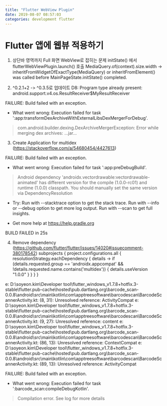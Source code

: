```yaml
---
title: "Flutter WebView Plugin"
date: 2019-08-07 08:57:03
categories: development flutter
---
```


# Flutter 앱에 웹뷰 적용하기

1. 상단바 영역까지 Full 화면 WebView로 잡히는 문제
initState() 에서 flutterWebViewPlugin.launch() 호출
MediaQuery.of(context).size.width
-> inheritFromWidgetOfExactType(MediaQuery) or inheritFromElement() was called before MainPageState.initState() completed.

2. ^0.2.1+2 -> ^0.3.5로 업데이트
D8: Program type already present: android.support.v4.os.ResultReceiver$MyResultReceiver

FAILURE: Build failed with an exception.

* What went wrong:
Execution failed for task ':app:transformDexArchiveWithExternalLibsDexMergerForDebug'.
> com.android.builder.dexing.DexArchiveMergerException: Error while merging dex archives: ...jar...

3. Create Application for multidex (https://stackoverflow.com/a/54680454/4427613)

FAILURE: Build failed with an exception.

* What went wrong:
Execution failed for task ':app:preDebugBuild'.
> Android dependency 'androidx.vectordrawable:vectordrawable-animated' has different version for the compile (1.0.0-rc01) and runtime (1.0.0) classpath. You should manually set the same version via DependencyResolution

* Try:
Run with --stacktrace option to get the stack trace. Run with --info or --debug option to get more log output. Run with --scan to get full insights.

* Get more help at https://help.gradle.org

BUILD FAILED in 25s

4. Remove dependency (https://github.com/flutter/flutter/issues/14020#issuecomment-380178542)
subprojects {
    project.configurations.all {
        resolutionStrategy.eachDependency { details ->
            if (details.requested.group == 'androidx.appcompat'
                    && !details.requested.name.contains('multidex')) {
                details.useVersion "1.0.0"
            }
        }
    }
}

e: D:\soyeon.kim\Developer tool\flutter_windows_v1.7.8+hotfix.3-stable\flutter\.pub-cache\hosted\pub.dartlang.org\barcode_scan-0.0.8\android\src\main\kotlin\com\apptreesoftware\barcodescan\BarcodeScannerActivity.kt: (8, 31): Unresolved reference: ActivityCompat
e: D:\soyeon.kim\Developer tool\flutter_windows_v1.7.8+hotfix.3-stable\flutter\.pub-cache\hosted\pub.dartlang.org\barcode_scan-0.0.8\android\src\main\kotlin\com\apptreesoftware\barcodescan\BarcodeScannerActivity.kt: (9, 27): Unresolved reference: content
e: D:\soyeon.kim\Developer tool\flutter_windows_v1.7.8+hotfix.3-stable\flutter\.pub-cache\hosted\pub.dartlang.org\barcode_scan-0.0.8\android\src\main\kotlin\com\apptreesoftware\barcodescan\BarcodeScannerActivity.kt: (86, 13): Unresolved reference: ContextCompat
e: D:\soyeon.kim\Developer tool\flutter_windows_v1.7.8+hotfix.3-stable\flutter\.pub-cache\hosted\pub.dartlang.org\barcode_scan-0.0.8\android\src\main\kotlin\com\apptreesoftware\barcodescan\BarcodeScannerActivity.kt: (89, 13): Unresolved reference: ActivityCompat

FAILURE: Build failed with an exception.

* What went wrong:
Execution failed for task ':barcode_scan:compileDebugKotlin'.
> Compilation error. See log for more details
